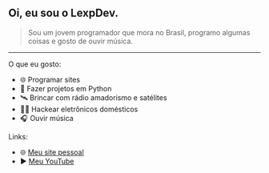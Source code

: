 ## Oi, eu sou o LexpDev.
> Sou um jovem programador que mora no Brasil, programo algumas coisas e gosto de ouvir música.
--- 
O que eu gosto:
- 🌐 Programar sites
- 🐍 Fazer projetos em Python
- 🛰️ Brincar com rádio amadorismo e satélites
- 🧑‍💻 Hackear eletrônicos domésticos
- 🎧 Ouvir música

Links:
- 🌐 [Meu site pessoal](https://www.lexpdev.xyz/)
- ▶️ [Meu YouTube](https://www.youtube.com/@oluscano)
